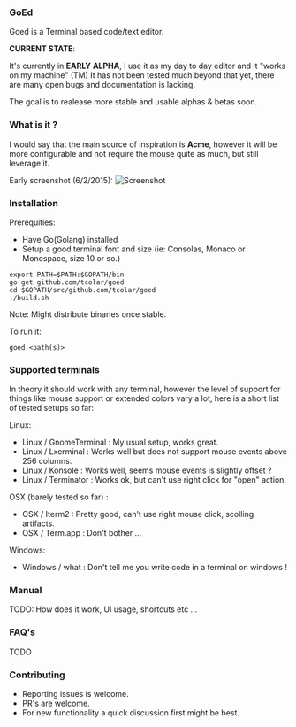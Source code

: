 ### GoEd 
Goed is a Terminal based code/text editor.

**CURRENT STATE**:

It's currently in **EARLY ALPHA**, I use it as my day to day editor and it "works on my machine" (TM)
It has not been tested much beyond that yet, there are many open bugs and documentation is lacking.

The goal is to realease more stable and usable alphas & betas soon.

### What is it ?
I would say that the main source of inspiration is **Acme**, however it will
be more configurable and not require the mouse quite as much, but still leverage it.

Early screenshot (6/2/2015): 
![Screenshot](https://raw.github.com/tcolar/goed/master/screenshot.png)

### Installation
Prerequities: 
- Have Go(Golang) installed
- Setup a good terminal font and size (ie: Consolas, Monaco or Monospace, size 10 or so.)

```
export PATH=$PATH:$GOPATH/bin
go get github.com/tcolar/goed
cd $GOPATH/src/github.com/tcolar/goed
./build.sh
```

Note: Might distribute binaries once stable.

To run it: 
```
goed <path(s)>
```

### Supported terminals
In theory it should work with any terminal, however the level of support for things 
like mouse support or extended colors vary a lot, here is a short list of tested 
setups so far:

Linux:
- Linux / GnomeTerminal : My usual setup, works great.
- Linux / Lxerminal : Works well but does not support mouse events above 256 columns.
- Linux / Konsole : Works well, seems mouse events is slightly offset ?
- Linux / Terminator : Works ok, but can't use right click for "open" action.

OSX (barely tested so far) :
- OSX / Iterm2 : Pretty good, can't use right mouse click, scolling artifacts.
- OSX / Term.app : Don't bother ...

Windows:
- Windows / what : Don't tell me you write code in a terminal on windows !

### Manual
TODO: How does it work, UI usage, shortcuts etc ...

### FAQ's
TODO

### Contributing
- Reporting issues is welcome.
- PR's are welcome.
- For new functionality a quick discussion first might be best.
    

